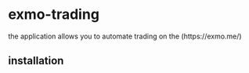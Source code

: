 
# exmo-trading
<p>the application allows you to automate trading on the (https://exmo.me/)</p>

## installation
